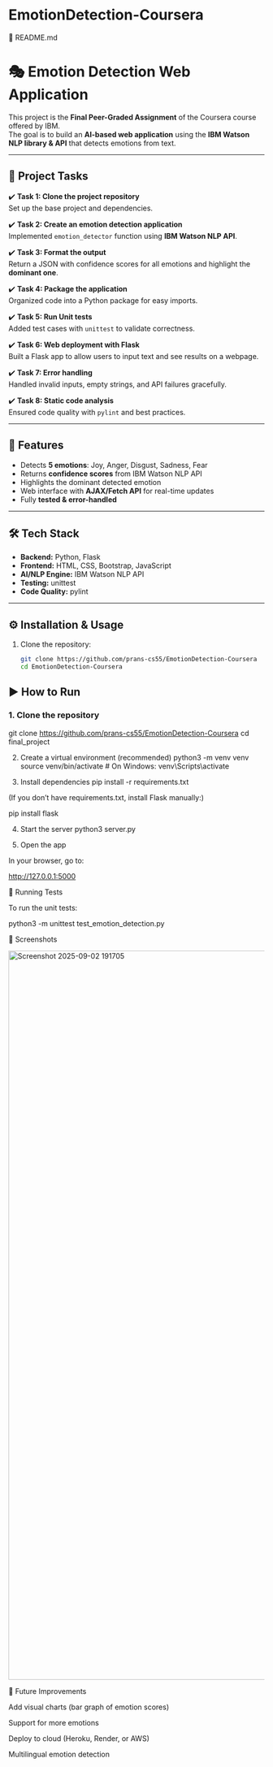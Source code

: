 # EmotionDetection-Coursera
📄 README.md
# 🎭 Emotion Detection Web Application

This project is the **Final Peer-Graded Assignment** of the Coursera course offered by IBM.  
The goal is to build an **AI-based web application** using the **IBM Watson NLP library & API** that detects emotions from text.  

---

## 📌 Project Tasks

✔️ **Task 1: Clone the project repository**  
Set up the base project and dependencies.  

✔️ **Task 2: Create an emotion detection application**  
Implemented `emotion_detector` function using **IBM Watson NLP API**.  

✔️ **Task 3: Format the output**  
Return a JSON with confidence scores for all emotions and highlight the **dominant one**.  

✔️ **Task 4: Package the application**  
Organized code into a Python package for easy imports.  

✔️ **Task 5: Run Unit tests**  
Added test cases with `unittest` to validate correctness.  

✔️ **Task 6: Web deployment with Flask**  
Built a Flask app to allow users to input text and see results on a webpage.  

✔️ **Task 7: Error handling**  
Handled invalid inputs, empty strings, and API failures gracefully.  

✔️ **Task 8: Static code analysis**  
Ensured code quality with `pylint` and best practices.  

---

## 🚀 Features
- Detects **5 emotions**: Joy, Anger, Disgust, Sadness, Fear  
- Returns **confidence scores** from IBM Watson NLP API  
- Highlights the dominant detected emotion  
- Web interface with **AJAX/Fetch API** for real-time updates  
- Fully **tested & error-handled**  

---

## 🛠️ Tech Stack
- **Backend:** Python, Flask  
- **Frontend:** HTML, CSS, Bootstrap, JavaScript  
- **AI/NLP Engine:** IBM Watson NLP API  
- **Testing:** unittest  
- **Code Quality:** pylint  

---

## ⚙️ Installation & Usage
1. Clone the repository:
   ```bash
   git clone https://github.com/prans-cs55/EmotionDetection-Coursera
   cd EmotionDetection-Coursera


## ▶️ How to Run

### 1. Clone the repository
git clone https://github.com/prans-cs55/EmotionDetection-Coursera
cd final_project

2. Create a virtual environment (recommended)
python3 -m venv venv
source venv/bin/activate   # On Windows: venv\Scripts\activate

3. Install dependencies
pip install -r requirements.txt


(If you don’t have requirements.txt, install Flask manually:)

pip install flask

4. Start the server
python3 server.py

5. Open the app

In your browser, go to:

http://127.0.0.1:5000

🧪 Running Tests

To run the unit tests:

python3 -m unittest test_emotion_detection.py

📸 Screenshots

<img width="2842" height="1436" alt="Screenshot 2025-09-02 191705" src="https://github.com/user-attachments/assets/c0491168-f8d7-4025-9d75-e1a546e2e499" />


📌 Future Improvements

Add visual charts (bar graph of emotion scores)

Support for more emotions

Deploy to cloud (Heroku, Render, or AWS)

Multilingual emotion detection


